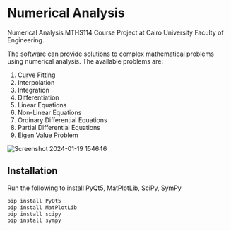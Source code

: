# Numerical Analysis

Numerical Analysis MTHS114 Course Project at Cairo University Faculty of Engineering.

The software can provide solutions to complex mathematical problems using numerical analysis. The available problems are: 

1. Curve Fitting
2. Interpolation
3. Integration
4. Differentiation
5. Linear Equations
6. Non-Linear Equations
7. Ordinary Differential Equations
8. Partial Differential Equations
9. Eigen Value Problem


![Screenshot 2024-01-19 154646](https://github.com/yousefsawy/NumericalAnalysis/assets/99139949/f7108f8a-a50e-45b0-939d-b124cace04df)

## Installation

Run the following to install PyQt5, MatPlotLib, SciPy, SymPy

```bash
pip install PyQt5
pip install MatPlotLib
pip install scipy
pip install sympy

```
